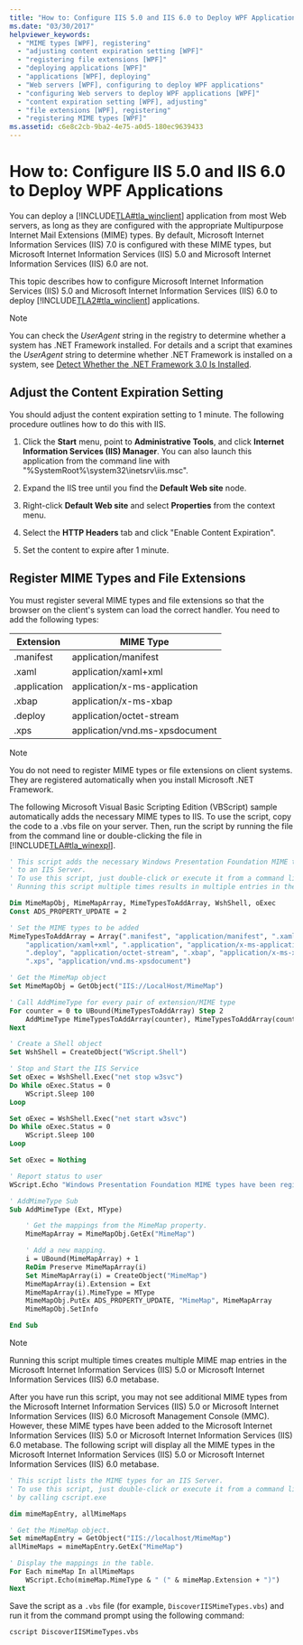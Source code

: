 ```yaml
---
title: "How to: Configure IIS 5.0 and IIS 6.0 to Deploy WPF Applications"
ms.date: "03/30/2017"
helpviewer_keywords:
  - "MIME types [WPF], registering"
  - "adjusting content expiration setting [WPF]"
  - "registering file extensions [WPF]"
  - "deploying applications [WPF]"
  - "applications [WPF], deploying"
  - "Web servers [WPF], configuring to deploy WPF applications"
  - "configuring Web servers to deploy WPF applications [WPF]"
  - "content expiration setting [WPF], adjusting"
  - "file extensions [WPF], registering"
  - "registering MIME types [WPF]"
ms.assetid: c6e8c2cb-9ba2-4e75-a0d5-180ec9639433
---
```


# How to: Configure IIS 5.0 and IIS 6.0 to Deploy WPF Applications

You can deploy a [!INCLUDE[TLA#tla_winclient](../../../../includes/tlasharptla-winclient-md.md)] application from most Web servers, as long as they are configured with the appropriate Multipurpose Internet Mail Extensions (MIME) types. By default, Microsoft Internet Information Services (IIS) 7.0 is configured with these MIME types, but Microsoft Internet Information Services (IIS) 5.0 and Microsoft Internet Information Services (IIS) 6.0 are not.

This topic describes how to configure Microsoft Internet Information Services (IIS) 5.0 and Microsoft Internet Information Services (IIS) 6.0 to deploy [!INCLUDE[TLA2#tla_winclient](../../../../includes/tla2sharptla-winclient-md.md)] applications.

> [!NOTE]
> You can check the *UserAgent* string in the registry to determine whether a system has .NET Framework installed. For details and a script that examines the *UserAgent* string to determine whether .NET Framework is installed on a system, see [Detect Whether the .NET Framework 3.0 Is Installed](how-to-detect-whether-the-net-framework-3-0-is-installed.md).

<a name="content_expiration"></a>

## Adjust the Content Expiration Setting

You should adjust the content expiration setting to 1 minute. The following procedure outlines how to do this with IIS.

1. Click the **Start** menu, point to **Administrative Tools**, and click **Internet Information Services (IIS) Manager**. You can also launch this application from the command line with "%SystemRoot%\system32\inetsrv\iis.msc".

2. Expand the IIS tree until you find the **Default Web site** node.

3. Right-click **Default Web site** and select **Properties** from the context menu.

4. Select the **HTTP Headers** tab and click "Enable Content Expiration".

5. Set the content to expire after 1 minute.

<a name="register_mime_types"></a>

## Register MIME Types and File Extensions

You must register several MIME types and file extensions so that the browser on the client's system can load the correct handler. You need to add the following types:

|Extension|MIME Type|
|---------------|---------------|
|.manifest|application/manifest|
|.xaml|application/xaml+xml|
|.application|application/x-ms-application|
|.xbap|application/x-ms-xbap|
|.deploy|application/octet-stream|
|.xps|application/vnd.ms-xpsdocument|

> [!NOTE]
> You do not need to register MIME types or file extensions on client systems. They are registered automatically when you install Microsoft .NET Framework.

The following Microsoft Visual Basic Scripting Edition (VBScript) sample automatically adds the necessary MIME types to IIS. To use the script, copy the code to a .vbs file on your server. Then, run the script by running the file from the command line or double-clicking the file in [!INCLUDE[TLA#tla_winexpl](../../../../includes/tlasharptla-winexpl-md.md)].

```vb
' This script adds the necessary Windows Presentation Foundation MIME types
' to an IIS Server.
' To use this script, just double-click or execute it from a command line.
' Running this script multiple times results in multiple entries in the IIS MimeMap.

Dim MimeMapObj, MimeMapArray, MimeTypesToAddArray, WshShell, oExec
Const ADS_PROPERTY_UPDATE = 2

' Set the MIME types to be added
MimeTypesToAddArray = Array(".manifest", "application/manifest", ".xaml", _
    "application/xaml+xml", ".application", "application/x-ms-application", _
    ".deploy", "application/octet-stream", ".xbap", "application/x-ms-xbap", _
    ".xps", "application/vnd.ms-xpsdocument")

' Get the MimeMap object
Set MimeMapObj = GetObject("IIS://LocalHost/MimeMap")

' Call AddMimeType for every pair of extension/MIME type
For counter = 0 to UBound(MimeTypesToAddArray) Step 2
    AddMimeType MimeTypesToAddArray(counter), MimeTypesToAddArray(counter+1)
Next

' Create a Shell object
Set WshShell = CreateObject("WScript.Shell")

' Stop and Start the IIS Service
Set oExec = WshShell.Exec("net stop w3svc")
Do While oExec.Status = 0
    WScript.Sleep 100
Loop

Set oExec = WshShell.Exec("net start w3svc")
Do While oExec.Status = 0
    WScript.Sleep 100
Loop

Set oExec = Nothing

' Report status to user
WScript.Echo "Windows Presentation Foundation MIME types have been registered."

' AddMimeType Sub
Sub AddMimeType (Ext, MType)

    ' Get the mappings from the MimeMap property.
    MimeMapArray = MimeMapObj.GetEx("MimeMap")

    ' Add a new mapping.
    i = UBound(MimeMapArray) + 1
    ReDim Preserve MimeMapArray(i)
    Set MimeMapArray(i) = CreateObject("MimeMap")
    MimeMapArray(i).Extension = Ext
    MimeMapArray(i).MimeType = MType
    MimeMapObj.PutEx ADS_PROPERTY_UPDATE, "MimeMap", MimeMapArray
    MimeMapObj.SetInfo

End Sub
```

> [!NOTE]
> Running this script multiple times creates multiple MIME map entries in the Microsoft Internet Information Services (IIS) 5.0 or Microsoft Internet Information Services (IIS) 6.0 metabase.

After you have run this script, you may not see additional MIME types from the Microsoft Internet Information Services (IIS) 5.0 or Microsoft Internet Information Services (IIS) 6.0 Microsoft Management Console (MMC). However, these MIME types have been added to the Microsoft Internet Information Services (IIS) 5.0 or Microsoft Internet Information Services (IIS) 6.0 metabase. The following script will display all the MIME types in the Microsoft Internet Information Services (IIS) 5.0 or Microsoft Internet Information Services (IIS) 6.0 metabase.

```vb
' This script lists the MIME types for an IIS Server.
' To use this script, just double-click or execute it from a command line
' by calling cscript.exe

dim mimeMapEntry, allMimeMaps

' Get the MimeMap object.
Set mimeMapEntry = GetObject("IIS://localhost/MimeMap")
allMimeMaps = mimeMapEntry.GetEx("MimeMap")

' Display the mappings in the table.
For Each mimeMap In allMimeMaps
    WScript.Echo(mimeMap.MimeType & " (" & mimeMap.Extension + ")")
Next
```

Save the script as a `.vbs` file (for example, `DiscoverIISMimeTypes.vbs`) and run it from the command prompt using the following command:

```console
cscript DiscoverIISMimeTypes.vbs
```
